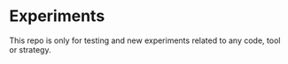 # Experiments
This repo is only for testing and new experiments related to any code, tool or strategy.
